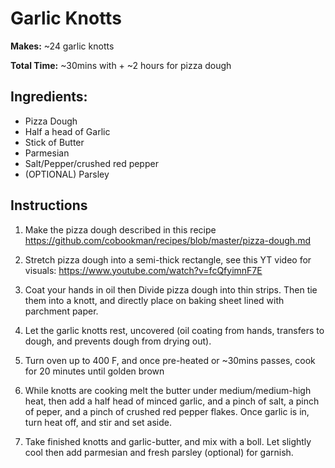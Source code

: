 # Garlic Knotts

**Makes:** ~24 garlic knotts

**Total Time:** ~30mins with + ~2 hours for pizza dough

## Ingredients:
* Pizza Dough
* Half a head of Garlic
* Stick of Butter
* Parmesian
* Salt/Pepper/crushed red pepper
* (OPTIONAL) Parsley

## Instructions
1. Make the pizza dough described in this recipe https://github.com/cobookman/recipes/blob/master/pizza-dough.md

2. Stretch pizza dough into a semi-thick rectangle, see this YT video for visuals: https://www.youtube.com/watch?v=fcQfyimnF7E

3. Coat your hands in oil then Divide pizza dough into thin strips. Then tie them into a knott, and directly place on baking sheet lined with parchment paper.

4. Let the garlic knotts rest, uncovered (oil coating from hands, transfers to dough, and prevents dough from drying out). 

5. Turn oven up to 400 F, and once pre-heated or ~30mins passes, cook for 20 minutes until golden brown

6. While knotts are cooking melt the butter under medium/medium-high heat, then add a half head of minced garlic, and a pinch of salt, a pinch of peper, and a pinch of crushed red pepper flakes. Once garlic is in, turn heat off, and stir and set aside.

7. Take finished knotts and garlic-butter, and mix with a boll. Let slightly cool then add parmesian and fresh parsley (optional) for garnish.
